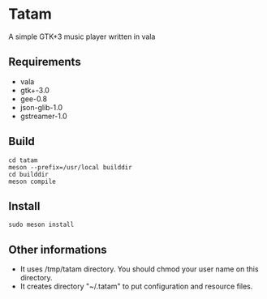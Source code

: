 # Tatam

A simple GTK+3 music player written in vala

## Requirements

* vala
* gtk+-3.0
* gee-0.8
* json-glib-1.0
* gstreamer-1.0

## Build

```
cd tatam
meson --prefix=/usr/local builddir
cd builddir
meson compile
```

## Install

```
sudo meson install
```

## Other informations
* It uses /tmp/tatam directory. You should chmod your user name on this directory.
* It creates directory "~/.tatam" to put configuration and resource files.
